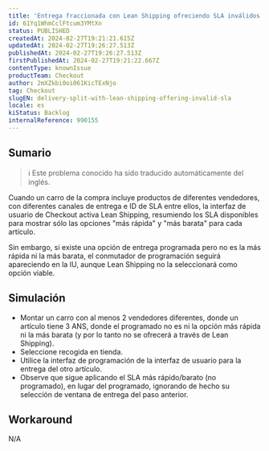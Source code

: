```yaml
---
title: 'Entrega fraccionada con Lean Shipping ofreciendo SLA inválidos'
id: 61Yq1WhmCclFtcum3YMtXn
status: PUBLISHED
createdAt: 2024-02-27T19:21:21.615Z
updatedAt: 2024-02-27T19:26:27.513Z
publishedAt: 2024-02-27T19:26:27.513Z
firstPublishedAt: 2024-02-27T19:21:22.667Z
contentType: knownIssue
productTeam: Checkout
author: 2mXZkbi0oi061KicTExNjo
tag: Checkout
slugEN: delivery-split-with-lean-shipping-offering-invalid-sla
locale: es
kiStatus: Backlog
internalReference: 990155
---
```


## Sumario

>ℹ️ Este problema conocido ha sido traducido automáticamente del inglés.


Cuando un carro de la compra incluye productos de diferentes vendedores, con diferentes canales de entrega e ID de SLA entre ellos, la interfaz de usuario de Checkout activa Lean Shipping, resumiendo los SLA disponibles para mostrar sólo las opciones "más rápida" y "más barata" para cada artículo.

Sin embargo, si existe una opción de entrega programada pero no es la más rápida ni la más barata, el conmutador de programación seguirá apareciendo en la IU, aunque Lean Shipping no la seleccionará como opción viable.



## Simulación



- Montar un carro con al menos 2 vendedores diferentes, donde un artículo tiene 3 ANS, donde el programado no es ni la opción más rápida ni la más barata (y por lo tanto no se ofrecerá a través de Lean Shipping).
- Seleccione recogida en tienda.
- Utilice la interfaz de programación de la interfaz de usuario para la entrega del otro artículo.
- Observe que sigue aplicando el SLA más rápido/barato (no programado), en lugar del programado, ignorando de hecho su selección de ventana de entrega del paso anterior.



## Workaround


N/A





